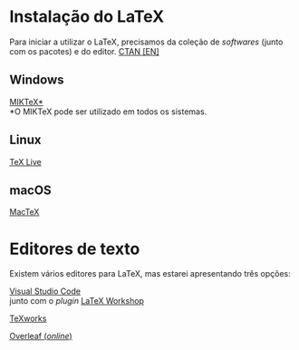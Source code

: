 # Instalação do LaTeX
Para iniciar a utilizar o LaTeX, precisamos da coleção de _softwares_ (junto com os pacotes) e do editor. [CTAN [EN]](https://ctan.org/starter)


## Windows
[MIKTeX*](https://miktex.org/) <br> *O MIKTeX pode ser utilizado em todos os sistemas.

## Linux
[TeX Live](https://tug.org/texlive/)

## macOS
[MacTeX](https://tug.org/mactex/)



# Editores de texto
Existem vários editores para LaTeX, mas estarei apresentando três opções:


[Visual Studio Code](https://code.visualstudio.com/) <br> junto com o _plugin_ [LaTeX Workshop](https://marketplace.visualstudio.com/items?itemName=James-Yu.latex-workshop)

[TeXworks](https://tug.org/texworks/)

[Overleaf (_online_)](https://pt.overleaf.com/)
